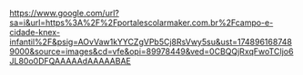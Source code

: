 https://www.google.com/url?sa=i&url=https%3A%2F%2Fportalescolarmaker.com.br%2Fcampo-e-cidade-knex-infantil%2F&psig=AOvVaw1kYYCZgVPb5Cj8RsVwy5su&ust=1748961687489000&source=images&cd=vfe&opi=89978449&ved=0CBQQjRxqFwoTCIjo6JL80o0DFQAAAAAdAAAAABAE
